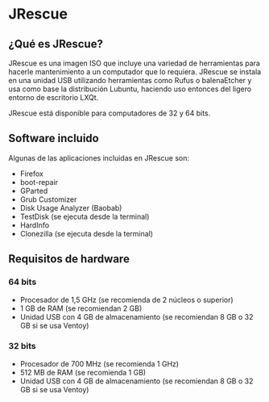 # JRescue

## ¿Qué es JRescue?

JRescue es una imagen ISO que incluye una variedad de herramientas para hacerle mantenimiento a un computador que lo requiera. JRescue se instala en una unidad USB utilizando herramientas como Rufus o balenaEtcher y usa como base la distribución Lubuntu, haciendo uso entonces del ligero entorno de escritorio LXQt.

JRescue está disponible para computadores de 32 y 64 bits.

## Software incluido

Algunas de las aplicaciones incluidas en JRescue son:

- Firefox
- boot-repair
- GParted
- Grub Customizer
- Disk Usage Analyzer (Baobab)
- TestDisk (se ejecuta desde la terminal)
- HardInfo
- Clonezilla (se ejecuta desde la terminal)

## Requisitos de hardware

### 64 bits

- Procesador de 1,5 GHz (se recomienda de 2 núcleos o superior)
- 1 GB de RAM (se recomiendan 2 GB)
- Unidad USB con 4 GB de almacenamiento (se recomiendan 8 GB o 32 GB si se usa Ventoy)

### 32 bits

- Procesador de 700 MHz (se recomienda 1 GHz)
- 512 MB de RAM (se recomienda 1 GB)
- Unidad USB con 4 GB de almacenamiento (se recomiendan 8 GB o 32 GB si se usa Ventoy)

